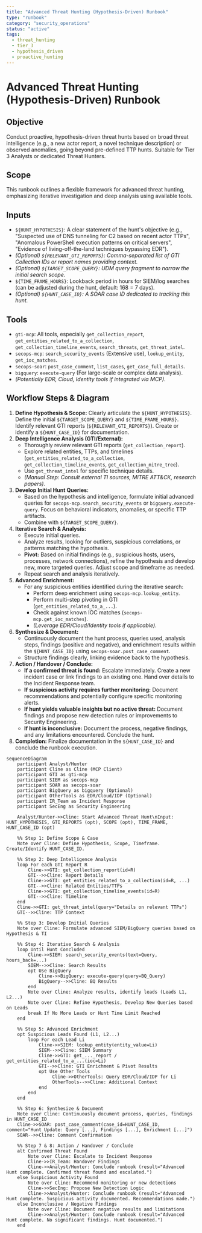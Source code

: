 ```yaml
---
title: "Advanced Threat Hunting (Hypothesis-Driven) Runbook"
type: "runbook"
category: "security_operations"
status: "active"
tags:
  - threat_hunting
  - tier_3
  - hypothesis_driven
  - proactive_hunting
---
```


# Advanced Threat Hunting (Hypothesis-Driven) Runbook

## Objective

Conduct proactive, hypothesis-driven threat hunts based on broad threat intelligence (e.g., a new actor report, a novel technique description) or observed anomalies, going beyond pre-defined TTP hunts. Suitable for Tier 3 Analysts or dedicated Threat Hunters.

## Scope

This runbook outlines a flexible framework for advanced threat hunting, emphasizing iterative investigation and deep analysis using available tools.

## Inputs

*   `${HUNT_HYPOTHESIS}`: A clear statement of the hunt's objective (e.g., "Suspected use of DNS tunneling for C2 based on recent actor TTPs", "Anomalous PowerShell execution patterns on critical servers", "Evidence of living-off-the-land techniques bypassing EDR").
*   *(Optional) `${RELEVANT_GTI_REPORTS}`: Comma-separated list of GTI Collection IDs or report names providing context.*
*   *(Optional) `${TARGET_SCOPE_QUERY}`: UDM query fragment to narrow the initial search scope.*
*   `${TIME_FRAME_HOURS}`: Lookback period in hours for SIEM/log searches (can be adjusted during the hunt, default: 168 = 7 days).
*   *(Optional) `${HUNT_CASE_ID}`: A SOAR case ID dedicated to tracking this hunt.*

## Tools

*   `gti-mcp`: All tools, especially `get_collection_report`, `get_entities_related_to_a_collection`, `get_collection_timeline_events`, `search_threats`, `get_threat_intel`.
*   `secops-mcp`: `search_security_events` (Extensive use), `lookup_entity`, `get_ioc_matches`.
*   `secops-soar`: `post_case_comment`, `list_cases`, `get_case_full_details`.
*   `bigquery`: `execute-query` (For large-scale or complex data analysis).
*   *(Potentially EDR, Cloud, Identity tools if integrated via MCP)*.

## Workflow Steps & Diagram

1.  **Define Hypothesis & Scope:** Clearly articulate the `${HUNT_HYPOTHESIS}`. Define the initial `${TARGET_SCOPE_QUERY}` and `${TIME_FRAME_HOURS}`. Identify relevant GTI reports (`${RELEVANT_GTI_REPORTS}`). Create or identify a `${HUNT_CASE_ID}` for documentation.
2.  **Deep Intelligence Analysis (GTI/External):**
    *   Thoroughly review relevant GTI reports (`get_collection_report`).
    *   Explore related entities, TTPs, and timelines (`get_entities_related_to_a_collection`, `get_collection_timeline_events`, `get_collection_mitre_tree`).
    *   Use `get_threat_intel` for specific technique details.
    *   *(Manual Step: Consult external TI sources, MITRE ATT&CK, research papers).*
3.  **Develop Initial Hunt Queries:**
    *   Based on the hypothesis and intelligence, formulate initial advanced queries for `secops-mcp.search_security_events` or `bigquery.execute-query`. Focus on behavioral indicators, anomalies, or specific TTP artifacts.
    *   Combine with `${TARGET_SCOPE_QUERY}`.
4.  **Iterative Search & Analysis:**
    *   Execute initial queries.
    *   Analyze results, looking for outliers, suspicious correlations, or patterns matching the hypothesis.
    *   **Pivot:** Based on initial findings (e.g., suspicious hosts, users, processes, network connections), refine the hypothesis and develop new, more targeted queries. Adjust scope and timeframe as needed.
    *   Repeat search and analysis iteratively.
5.  **Advanced Enrichment:**
    *   For any suspicious entities identified during the iterative search:
        *   Perform deep enrichment using `secops-mcp.lookup_entity`.
        *   Perform multi-step pivoting in GTI (`get_entities_related_to_a_...`).
        *   Check against known IOC matches (`secops-mcp.get_ioc_matches`).
        *   *(Leverage EDR/Cloud/Identity tools if applicable)*.
6.  **Synthesize & Document:**
    *   Continuously document the hunt process, queries used, analysis steps, findings (positive and negative), and enrichment results within the `${HUNT_CASE_ID}` using `secops-soar.post_case_comment`.
    *   Structure findings clearly, linking evidence back to the hypothesis.
7.  **Action / Handover / Conclude:**
    *   **If a confirmed threat is found:** Escalate immediately. Create a new incident case or link findings to an existing one. Hand over details to the Incident Response team.
    *   **If suspicious activity requires further monitoring:** Document recommendations and potentially configure specific monitoring alerts.
    *   **If hunt yields valuable insights but no active threat:** Document findings and propose new detection rules or improvements to Security Engineering.
    *   **If hunt is inconclusive:** Document the process, negative findings, and any limitations encountered. Conclude the hunt.
8.  **Completion:** Finalize documentation in the `${HUNT_CASE_ID}` and conclude the runbook execution.

```mermaid
sequenceDiagram
    participant Analyst/Hunter
    participant Cline as Cline (MCP Client)
    participant GTI as gti-mcp
    participant SIEM as secops-mcp
    participant SOAR as secops-soar
    participant BigQuery as bigquery (Optional)
    participant OtherTools as EDR/Cloud/IDP (Optional)
    participant IR_Team as Incident Response
    participant SecEng as Security Engineering

    Analyst/Hunter->>Cline: Start Advanced Threat Hunt\nInput: HUNT_HYPOTHESIS, GTI_REPORTS (opt), SCOPE (opt), TIME_FRAME, HUNT_CASE_ID (opt)

    %% Step 1: Define Scope & Case
    Note over Cline: Define Hypothesis, Scope, Timeframe. Create/Identify HUNT_CASE_ID.

    %% Step 2: Deep Intelligence Analysis
    loop For each GTI Report R
        Cline->>GTI: get_collection_report(id=R)
        GTI-->>Cline: Report Details
        Cline->>GTI: get_entities_related_to_a_collection(id=R, ...)
        GTI-->>Cline: Related Entities/TTPs
        Cline->>GTI: get_collection_timeline_events(id=R)
        GTI-->>Cline: Timeline
    end
    Cline->>GTI: get_threat_intel(query="Details on relevant TTPs")
    GTI-->>Cline: TTP Context

    %% Step 3: Develop Initial Queries
    Note over Cline: Formulate advanced SIEM/BigQuery queries based on Hypothesis & TI

    %% Step 4: Iterative Search & Analysis
    loop Until Hunt Concluded
        Cline->>SIEM: search_security_events(text=Query, hours_back=...)
        SIEM-->>Cline: Search Results
        opt Use BigQuery
            Cline->>BigQuery: execute-query(query=BQ_Query)
            BigQuery-->>Cline: BQ Results
        end
        Note over Cline: Analyze results, identify leads (Leads L1, L2...)
        Note over Cline: Refine Hypothesis, Develop New Queries based on Leads
        break If No More Leads or Hunt Time Limit Reached
    end

    %% Step 5: Advanced Enrichment
    opt Suspicious Leads Found (L1, L2...)
        loop For each Lead Li
            Cline->>SIEM: lookup_entity(entity_value=Li)
            SIEM-->>Cline: SIEM Summary
            Cline->>GTI: get_..._report / get_entities_related_to_a_...(ioc=Li)
            GTI-->>Cline: GTI Enrichment & Pivot Results
            opt Use Other Tools
                 Cline->>OtherTools: Query EDR/Cloud/IDP for Li
                 OtherTools-->>Cline: Additional Context
            end
        end
    end

    %% Step 6: Synthesize & Document
    Note over Cline: Continuously document process, queries, findings in HUNT_CASE_ID
    Cline->>SOAR: post_case_comment(case_id=HUNT_CASE_ID, comment="Hunt Update: Query [...], Findings [...], Enrichment [...]")
    SOAR-->>Cline: Comment Confirmation

    %% Step 7 & 8: Action / Handover / Conclude
    alt Confirmed Threat Found
        Note over Cline: Escalate to Incident Response
        Cline->>IR_Team: Handover Findings
        Cline->>Analyst/Hunter: Conclude runbook (result="Advanced Hunt complete. Confirmed threat found and escalated.")
    else Suspicious Activity Found
        Note over Cline: Recommend monitoring or new detections
        Cline->>SecEng: Propose New Detection Logic
        Cline->>Analyst/Hunter: Conclude runbook (result="Advanced Hunt complete. Suspicious activity documented. Recommendations made.")
    else Inconclusive / Negative Findings
        Note over Cline: Document negative results and limitations
        Cline->>Analyst/Hunter: Conclude runbook (result="Advanced Hunt complete. No significant findings. Hunt documented.")
    end
```
